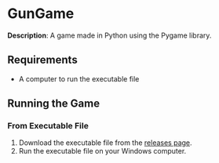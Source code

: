 # GunGame

**Description**: A game made in Python using the Pygame library.

## Requirements

- A computer to run the executable file

## Running the Game

### From Executable File

1. Download the executable file from the [releases page](https://github.com/1-VoidDeveloper/GunGame/releases).
2. Run the executable file on your Windows computer.

